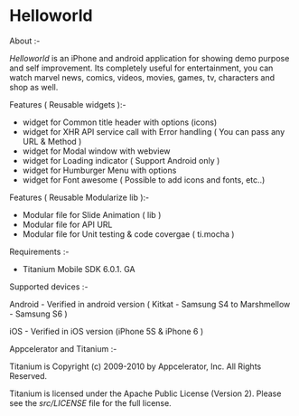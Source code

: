 # Helloworld 

About :-

*Helloworld* is an iPhone and android application for showing demo purpose and self improvement. Its completely useful for entertainment, you can watch marvel news, comics, videos, movies, games, tv, characters and shop as well.

Features ( Reusable widgets ):-

* widget for Common title header with options (icons)
* widget for XHR API service call with Error handling ( You can pass any URL & Method )
* widget for Modal window with webview 
* widget for Loading indicator ( Support Android only )
* widget for Humburger Menu with options
* widget for Font awesome ( Possible to add icons and fonts, etc..)

Features ( Reusable Modularize lib ):-

* Modular file for Slide Animation ( lib )
* Modular file for API URL
* Modular file for Unit testing & code covergae ( ti.mocha )

Requirements :- 

* Titanium Mobile SDK 6.0.1. GA


Supported devices :-

Android -   Verified in android version ( Kitkat - Samsung S4 to Marshmellow - Samsung S6 )

iOS     -   Verified in iOS version     (iPhone 5S & iPhone 6 )


Appcelerator and Titanium :-

Titanium is Copyright (c) 2009-2010 by Appcelerator, Inc. All Rights Reserved.

Titanium is licensed under the Apache Public License (Version 2). Please see the *src/LICENSE* file for the full license.
